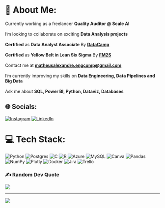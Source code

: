 # 💫 About Me:
Currently working as a freelancer <b>Quality Auditor @ Scale AI</b><br><br>I’m looking to collaborate on exciting <b>Data Analysis projects</b><br><br><b>Certified</b> as <b>Data Analyst Associate</b> By <b><a href=https://www.datacamp.com/certificate/DAA0015112346460>DataCamp</a></b><br><br><b>Certified</b> as <b>Yellow Belt in Lean Six Sigma</b> By <b><a href=https://ead.fm2s.com.br/certificado/133718>FM2S</a></b><br><br>Contact me at <b>matheusalexandre.engcomp@gmail.com</b><br><br>I’m currently improving my skills on <b>Data Engineering, Data Pipelines and Big Data</b><br><br>Ask me about <b>SQL, Power BI, Python, Dataviz, Databases</b>


## 🌐 Socials:
[![Instagram](https://img.shields.io/badge/Instagram-%23E4405F.svg?logo=Instagram&logoColor=white)](https://instagram.com/matheusaraujotrd) [![LinkedIn](https://img.shields.io/badge/LinkedIn-%230077B5.svg?logo=linkedin&logoColor=white)](https://www.linkedin.com/in/matheus-alexandre-de-araujo/) 

# 💻 Tech Stack:
![Python](https://img.shields.io/badge/python-3670A0?style=for-the-badge&logo=python&logoColor=ffdd54) ![Postgres](https://img.shields.io/badge/postgres-%23316192.svg?style=for-the-badge&logo=postgresql&logoColor=white) ![C](https://img.shields.io/badge/c-%2300599C.svg?style=for-the-badge&logo=c&logoColor=white) ![R](https://img.shields.io/badge/r-%23276DC3.svg?style=for-the-badge&logo=r&logoColor=white) ![Azure](https://img.shields.io/badge/azure-%230072C6.svg?style=for-the-badge&logo=azure-devops&logoColor=white) ![MySQL](https://img.shields.io/badge/mysql-%2300f.svg?style=for-the-badge&logo=mysql&logoColor=white) ![Canva](https://img.shields.io/badge/Canva-%2300C4CC.svg?style=for-the-badge&logo=Canva&logoColor=white) ![Pandas](https://img.shields.io/badge/pandas-%23150458.svg?style=for-the-badge&logo=pandas&logoColor=white) ![NumPy](https://img.shields.io/badge/numpy-%23013243.svg?style=for-the-badge&logo=numpy&logoColor=white) ![Plotly](https://img.shields.io/badge/Plotly-%233F4F75.svg?style=for-the-badge&logo=plotly&logoColor=white) ![Docker](https://img.shields.io/badge/docker-%230db7ed.svg?style=for-the-badge&logo=docker&logoColor=white) ![Jira](https://img.shields.io/badge/jira-%230A0FFF.svg?style=for-the-badge&logo=jira&logoColor=white) ![Trello](https://img.shields.io/badge/Trello-%23026AA7.svg?style=for-the-badge&logo=Trello&logoColor=white)

### ✍️ Random Dev Quote
![](https://quotes-github-readme.vercel.app/api?type=horizontal&theme=merko)

---
[![](https://visitcount.itsvg.in/api?id=matheusaraujotrd&icon=1&color=3)](https://visitcount.itsvg.in)

<!-- Proudly created with GPRM ( https://gprm.itsvg.in ) -->
